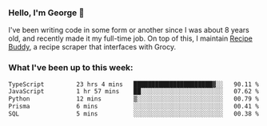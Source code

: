 ### Hello, I'm George 👋

I've been writing code in some form or another since I was about 8 years old, and recently made it my full-time job. On top of this, I maintain [Recipe Buddy](https://github.com/georgegebbett/recipe-buddy), a recipe scraper that interfaces with Grocy.  

<!--
**georgegebbett/georgegebbett** is a ✨ _special_ ✨ repository because its `README.md` (this file) appears on your GitHub profile.

Here are some ideas to get you started:

- 🔭 I’m currently working on ...
- 🌱 I’m currently learning ...
- 👯 I’m looking to collaborate on ...
- 🤔 I’m looking for help with ...
- 💬 Ask me about ...
- 📫 How to reach me: ...
- 😄 Pronouns: ...
- ⚡ Fun fact: ...
-->

### What I've been up to this week:
<!--START_SECTION:waka-->

```txt
TypeScript         23 hrs 4 mins   ██████████████████████▓░░   90.11 %
JavaScript         1 hr 57 mins    ██░░░░░░░░░░░░░░░░░░░░░░░   07.62 %
Python             12 mins         ▒░░░░░░░░░░░░░░░░░░░░░░░░   00.79 %
Prisma             6 mins          ░░░░░░░░░░░░░░░░░░░░░░░░░   00.41 %
SQL                5 mins          ░░░░░░░░░░░░░░░░░░░░░░░░░   00.38 %
```

<!--END_SECTION:waka-->
